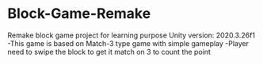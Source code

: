 # Block-Game-Remake
Remake block game project for learning purpose
Unity version: 2020.3.26f1
-This game is based on Match-3 type game with simple gameplay
-Player need to swipe the block to get it match on 3 to count the point
